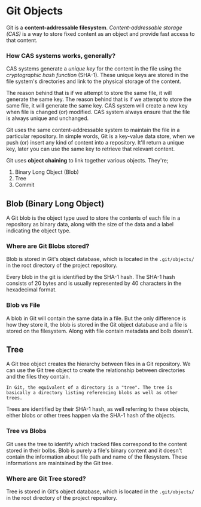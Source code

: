 # Git Objects

Git is a **content-addressable filesystem**. *Content-addressable storage (CAS)* is a way to store fixed content as an object and provide fast access to that content.

### How CAS systems works, generally?

CAS systems generate a *unique key* for the content in the file using the *cryptographic hash function* (SHA-1). These unique keys are stored in the file system's directories and link to the physical storage of the content.

The reason behind that is if we attempt to store the same file, it will generate the same key. The reason behind that is if we attempt to store the same file, it will generate the same key. CAS system will create a new key when file is changed (or) modified. CAS system always ensure that the file is always unique and unchanged.

Git uses the same content-addressable system to maintain the file in a particular repository. In simple words, Git is a key-value data store, when we push (or) insert any kind of content into a repository. It'll return a unique key, later you can use the same key to retrieve that relevant content.

Git uses **object chaining** to link together various objects. They're;

1. Binary Long Object (Blob)
2. Tree
3. Commit

## Blob (Binary Long Object)

A Git blob is the object type used to store the contents of each file in a repository as binary data, along with the size of the data and a label indicating the object type. 

### Where are Git Blobs stored?

Blob is stored in Git's object database, which is located in the ``` .git/objects/ ``` in the root directory of the project repository.

Every blob in the git is identified by the SHA-1 hash. The SHA-1 hash consists of 20 bytes and is usually represented by 40 characters in the hexadecimal format.

### Blob vs File

A blob in Git will contain the same data in a file. But the only difference is how they store it, the blob is stored in the Git object database and a file is stored on the filesystem. Along with file contain metadata and bolb doesn't.

## Tree

A Git tree object creates the hierarchy between files in a Git repository. We can use the Git tree object to create the relationship between directories and the files they contain.

```
In Git, the equivalent of a directory is a "tree". The tree is basically a directory listing referencing blobs as well as other trees.
```

Trees are identified by their SHA-1 hash, as well referring to these objects, either blobs or other trees happen via the SHA-1 hash of the objects.

### Tree vs Blobs

Git uses the tree to identify which tracked files correspond to the content stored in their bolbs. Blob is purely a file's binary content and it doesn't contain the information about file path and name of the filesystem. These informations are maintained by the Git tree. 

### Where are Git Tree stored?

Tree is stored in Git's object database, which is located in the ``` .git/objects/ ``` in the root directory of the project repository.